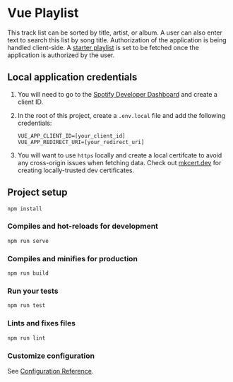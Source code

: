 # Vue Playlist

This track list can be sorted by title, artist, or album. A user can also enter text to search this list by song title. Authorization of the application is being handled client-side. A [starter playlist](https://open.spotify.com/user/hexagoncircle/playlist/5UuLjMciDTvfc2rCBwHMIT?si=KJbnDgcJRSy1iZjO2c4WnQ) is set to be fetched once the application is authorized by the user.

## Local application credentials

1. You will need to go to the [Spotify Developer Dashboard](https://developer.spotify.com/dashboard/login) and create a client ID.

2. In the root of this project, create a `.env.local` file and add the following credentials:

    ```
    VUE_APP_CLIENT_ID=[your_client_id]
    VUE_APP_REDIRECT_URI=[your_redirect_uri]
    ```

3. You will want to use `https` locally and create a local certifcate to avoid any cross-origin issues when fetching data. Check out [mkcert.dev](https://mkcert.dev) for creating locally-trusted dev certificates.

## Project setup
```
npm install
```

### Compiles and hot-reloads for development
```
npm run serve
```

### Compiles and minifies for production
```
npm run build
```

### Run your tests
```
npm run test
```

### Lints and fixes files
```
npm run lint
```

### Customize configuration
See [Configuration Reference](https://cli.vuejs.org/config/).
